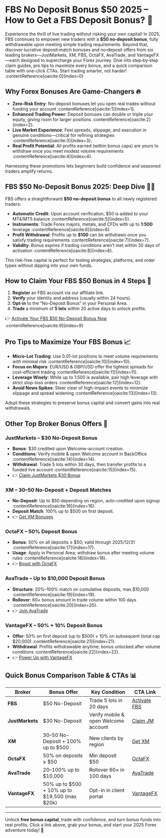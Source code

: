 # FBS No Deposit Bonus $50 2025 – How to Get a FBS Deposit Bonus? 🎁

Experience the thrill of live trading without risking your own capital! In 2025, FBS continues to empower new traders with a **$50 no‐deposit bonus**, fully withdrawable upon meeting simple trading requirements. Beyond that, discover lucrative deposit‐match bonuses and no‐deposit offers from six leading brokers—JustMarkets, XM, FBS, OctaFX, AvaTrade, and VantageFX—each designed to supercharge your Forex journey. Dive into step‐by‐step claim guides, pro tips to maximize every bonus, and a quick comparison table with one-click CTAs. Start trading smarter, not harder! :contentReference[oaicite:0]{index=0}

## Why Forex Bonuses Are Game-Changers 🔥

- **Zero-Risk Entry**: No-deposit bonuses let you open real trades without funding your account :contentReference[oaicite:1]{index=1}.  
- **Enhanced Trading Power**: Deposit bonuses can double or triple your equity, giving room for larger positions :contentReference[oaicite:2]{index=2}.  
- **Live Market Experience**: Feel spreads, slippage, and execution in genuine conditions—critical for refining strategies :contentReference[oaicite:3]{index=3}.  
- **Real Profit Potential**: All profits earned (within bonus caps) are yours to withdraw once you meet modest volume requirements :contentReference[oaicite:4]{index=4}.  

Harnessing these promotions lets beginners build confidence and seasoned traders amplify returns.

## FBS $50 No-Deposit Bonus 2025: Deep Dive 🕵️‍♂️

FBS offers a straightforward **$50 no-deposit bonus** to all newly registered traders:  
- **Automatic Credit**: Upon account verification, $50 is added to your MT4/MT5 balance :contentReference[oaicite:5]{index=5}.  
- **Instruments**: Trade Forex majors, metals, and CFDs with up to **1:500** leverage :contentReference[oaicite:6]{index=6}.  
- **Profit Withdrawal**: Profits up to **$100** can be withdrawn once you satisfy trading requirements :contentReference[oaicite:7]{index=7}.  
- **Validity**: Bonus expires if trading conditions aren’t met within 30 days of activation :contentReference[oaicite:8]{index=8}.  

This risk-free capital is perfect for testing strategies, platforms, and order types without dipping into your own funds.

## How to Claim Your FBS $50 Bonus in 4 Steps 📝

1. **Register** an FBS account via our affiliate link.  
2. **Verify** your identity and address (usually within 24 hours).  
3. **Opt-in** to the “No-Deposit Bonus” in your Personal Area.  
4. **Trade** a minimum of **5 lots** within 20 active days to unlock profits.  

👉 [Activate Your FBS $50 No-Deposit Bonus Now](https://fbs.partners?ibl=587836&ibp=21398815) :contentReference[oaicite:9]{index=9}

## Pro Tips to Maximize Your FBS Bonus 📈

- **Micro-Lot Trading**: Use 0.01-lot positions to meet volume requirements with minimal risk :contentReference[oaicite:10]{index=10}.  
- **Focus on Majors**: EUR/USD & GBP/USD offer the tightest spreads for cost-efficient trading :contentReference[oaicite:11]{index=11}.  
- **Leverage Wisely**: While up to 1:500 is available, pair high leverage with strict stop-loss orders :contentReference[oaicite:12]{index=12}.  
- **Avoid News Spikes**: Steer clear of high-impact events to minimize slippage and spread widening :contentReference[oaicite:13]{index=13}.  

Adopt these strategies to preserve bonus capital and convert gains into real withdrawals.

## Other Top Broker Bonus Offers 🌟

### JustMarkets – $30 No-Deposit Bonus  
- **Bonus**: $30 credited upon Welcome-account creation.  
- **Conditions**: Verify mobile & open Welcome account in BackOffice :contentReference[oaicite:14]{index=14}.  
- **Withdrawal**: Trade 5 lots within 30 days, then transfer profits to a funded live account :contentReference[oaicite:15]{index=15}.  
- 👉 [Claim JustMarkets $30 Bonus](https://one.justmarkets.link/a/79iqw0j6nj)

### XM – $30–$50 No-Deposit + Deposit Matches  
- **No-Deposit**: Up to $50 depending on region, auto-credited upon signup :contentReference[oaicite:16]{index=16}.  
- **Deposit Match**: 100% up to $500 on first deposit.  
- 👉 [Get XM Bonuses](https://clicks.pipaffiliates.com/c?c=589901&l=en&p=0)

### OctaFX – 50% Deposit Bonus  
- **Bonus**: 50% on all deposits ≥ $50; valid through 2025/12/31 :contentReference[oaicite:17]{index=17}.  
- **Usage**: Apply in Personal Area; withdraw bonus after meeting volume rules :contentReference[oaicite:18]{index=18}.  
- 👉 [Boost with OctaFX](https://my.octafx.com/open-account/?refid=ib35647800)

### AvaTrade – Up to $10,000 Deposit Bonus  
- **Structure**: 20%–100% match on cumulative deposits, max $10,000 :contentReference[oaicite:19]{index=19}.  
- **Rollover**: 60× bonus amount in trade volume within 100 days :contentReference[oaicite:20]{index=20}.  
- 👉 [Join AvaTrade](https://www.avatrade.com?versionId=10301&tag=194438)

### VantageFX – 50% + 10% Deposit Bonus  
- **Offer**: 50% on first deposit (up to $500) + 10% on subsequent (total cap $20,000) :contentReference[oaicite:21]{index=21}.  
- **Withdrawal**: Profits withdrawable anytime; bonus unlocked after volume conditions :contentReference[oaicite:22]{index=22}.  
- 👉 [Power Up with VantageFX](https://www.vantagemarkets.com/?affid=NzA0NTc=)

## Quick Bonus Comparison Table & CTAs 📊

| Broker         | Bonus Offer                                 | Key Condition                        | CTA Link                                                  |
|----------------|---------------------------------------------|--------------------------------------|-----------------------------------------------------------|
| **FBS**        | $50 No-Deposit                              | Trade 5 lots in 20 days              | [Activate FBS](https://fbs.partners?ibl=587836&ibp=21398815) |
| **JustMarkets**| $30 No-Deposit                              | Verify mobile & open Welcome account | [Claim JM](https://one.justmarkets.link/a/79iqw0j6nj)        |
| **XM**         | $30–$50 No-Deposit + 100% up to $500        | New clients by region                | [Get XM](https://clicks.pipaffiliates.com/c?c=589901&l=en&p=0) |
| **OctaFX**     | 50% on deposits ≥ $50                       | Min deposit $50                      | [OctaFX](https://my.octafx.com/open-account/?refid=ib35647800) |
| **AvaTrade**   | 20–100% up to $10,000                       | Rollover 60× in 100 days             | [AvaTrade](https://www.avatrade.com?versionId=10301&tag=194438) |
| **VantageFX**  | 50% up to $500 + 10% up to $19,500 (max $20k)| Opt-in in client portal              | [VantageFX](https://www.vantagemarkets.com/?affid=NzA0NTc=)   |

---

Unlock **free bonus capital**, trade with confidence, and turn bonus funds into real profits. Click a link above, grab your bonus, and start your 2025 Forex adventure today! 🚀
